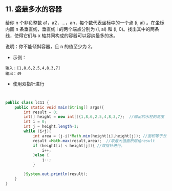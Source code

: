 ## 11. 盛最多水的容器
给你 n 个非负整数 a1，a2，...，an，每个数代表坐标中的一个点 (i, ai) 。在坐标内画 n 条垂直线，垂直线 i 的两个端点分别为 (i, ai) 和 (i, 0)。找出其中的两条线，使得它们与 x 轴共同构成的容器可以容纳最多的水。

说明：你不能倾斜容器，且 n 的值至少为 2。
* 示例：
```
输入：[1,8,6,2,5,4,8,3,7]
输出：49
```

* 使用双指针进行

```java


public class lc11 {
    public static void main(String[] args){
        int result = 0;
        int[] height = new int[]{1,8,6,2,5,4,8,3,7};  //输出的水柱的高度
        int i = 0;
        int j = height.length-1;
        while (i<j){
            int area = (j-i)*Math.min(height[i],height[j]); //面积等于长(下标j-i) *宽(下标i和下标j的高度最小值，因为取最大值无法盛住水)
            result =Math.max(result,area);  //取最大值面积赋给result
            if (height[i] < height[j]){ //双指针进行。
                i++;
            }else {
                j--;
            }

        }System.out.println(result);
    }
}

```
